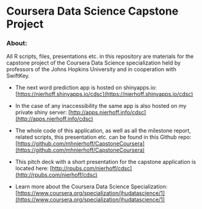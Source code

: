 # Coursera Data Science Capstone Project

### About:
All R scripts, files, presentations etc. in this repository are materials for the capstone project of the Coursera Data Science specialization held by professors of the Johns Hopkins University and in cooperation with SwiftKey.


* The next word prediction app is hosted on shinyapps.io: 
[https://nierhoff.shinyapps.io/cdsc](https://nierhoff.shinyapps.io/cdsc)

* In the case of any inaccessibility the same app is also hosted on my private shiny server: 
[http://apps.nierhoff.info/cdsc](http://apps.nierhoff.info/cdsc)

* The whole code of this application, as well as all the milestone report, related scripts, this presentation  etc. can be found in this Github repo: 
[https://github.com/mhnierhoff/CapstoneCoursera](https://github.com/mhnierhoff/CapstoneCoursera)

* This pitch deck with a short presentation for the capstone application is located here: 
[http://rpubs.com/nierhoff/cdsc](http://rpubs.com/nierhoff/cdsc)

* Learn more about the Coursera Data Science Specialization: [https://www.coursera.org/specialization/jhudatascience/1](https://www.coursera.org/specialization/jhudatascience/1)
